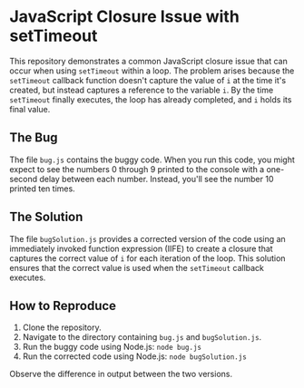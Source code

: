 # JavaScript Closure Issue with setTimeout

This repository demonstrates a common JavaScript closure issue that can occur when using `setTimeout` within a loop. The problem arises because the `setTimeout` callback function doesn't capture the value of `i` at the time it's created, but instead captures a reference to the variable `i`. By the time `setTimeout` finally executes, the loop has already completed, and `i` holds its final value.

## The Bug

The file `bug.js` contains the buggy code. When you run this code, you might expect to see the numbers 0 through 9 printed to the console with a one-second delay between each number.  Instead, you'll see the number 10 printed ten times.

## The Solution

The file `bugSolution.js` provides a corrected version of the code using an immediately invoked function expression (IIFE) to create a closure that captures the correct value of `i` for each iteration of the loop.  This solution ensures that the correct value is used when the `setTimeout` callback executes.

## How to Reproduce

1. Clone the repository.
2. Navigate to the directory containing `bug.js` and `bugSolution.js`.
3. Run the buggy code using Node.js: `node bug.js`
4. Run the corrected code using Node.js: `node bugSolution.js`

Observe the difference in output between the two versions.
